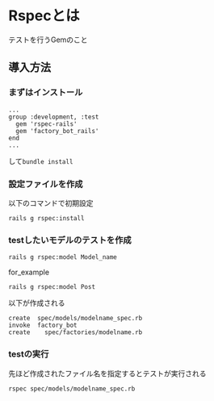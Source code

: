 # Rspecとは

テストを行うGemのこと

## 導入方法

### まずはインストール

```
...
group :development, :test
  gem 'rspec-rails'
  gem 'factory_bot_rails'
end
...
```

して`bundle install`

### 設定ファイルを作成
以下のコマンドで初期設定

```
rails g rspec:install
```

### testしたいモデルのテストを作成

```
rails g rspec:model Model_name
```
for_example
```
rails g rspec:model Post
```

以下が作成される
```
create  spec/models/modelname_spec.rb
invoke  factory_bot
create    spec/factories/modelname.rb
```

### testの実行
先ほど作成されたファイル名を指定するとテストが実行される

```
rspec spec/models/modelname_spec.rb
```

